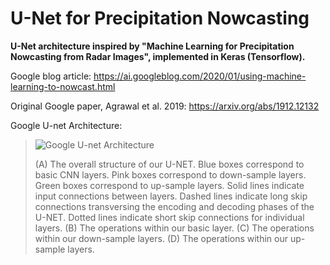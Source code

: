 # U-Net for Precipitation Nowcasting

**U-Net architecture inspired by "Machine Learning for Precipitation Nowcasting from Radar Images", implemented in Keras (Tensorflow).**

Google blog article: https://ai.googleblog.com/2020/01/using-machine-learning-to-nowcast.html

Original Google paper, Agrawal et al. 2019: https://arxiv.org/abs/1912.12132

Google U-net Architecture:
> ![Google U-net Architecture](https://1.bp.blogspot.com/-Mz4K8FlBjbE/Xh0CKBF8wOI/AAAAAAAAFMs/7r3_QnAhN9A0Ervr8plf7qVORnmFkh-qgCLcBGAsYHQ/s1600/image4.png)
> 
> (A) The overall structure of our U-NET. Blue boxes correspond to basic CNN layers. Pink boxes correspond to down-sample layers. Green boxes correspond to up-sample layers. Solid lines indicate input connections between layers. Dashed lines indicate long skip connections transversing the encoding and decoding phases of the U-NET. Dotted lines indicate short skip connections for individual layers. (B) The operations within our basic layer. (C) The operations within our down-sample layers. (D) The operations within our up-sample layers.

